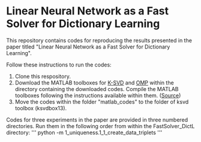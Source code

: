 # Linear Neural Network as a Fast Solver for Dictionary Learning

This repository contains codes for reproducing the results presented in the paper titled "Linear Neural Network as a Fast Solver for Dictionary Learning".

Follow these instructions to run the codes:
  1. Clone this respository.
  2. Download the MATLAB toolboxes for [K-SVD](https://www.cs.technion.ac.il/~ronrubin/Software/ksvdbox13.zip) and [OMP](https://www.cs.technion.ac.il/~ronrubin/Software/ompbox10.zip) within the directory containing the downloaded codes. Compile the MATLAB toolboxes following the instructions available within them. ([Source](https://www.cs.technion.ac.il/~ronrubin/software.html))
  3. Move the codes within the folder "matlab_codes" to the folder of ksvd toolbox (ksvdbox13).

Codes for three experiments in the paper are provided in three numbered directories. Run them in the following order from within the FastSolver_DictL directory:
'''
python -m 1_uniqueness.1_1_create_data_triplets
'''

